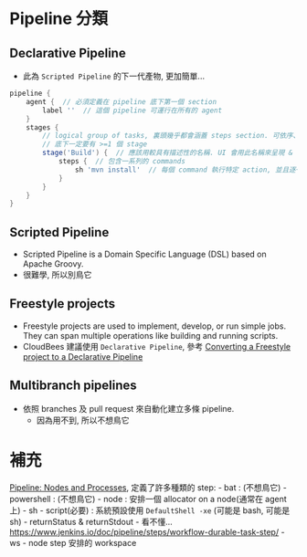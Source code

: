 
# Pipeline 分類

## Declarative Pipeline

- 此為 `Scripted Pipeline` 的下一代產物, 更加簡單...

```groovy
pipeline {
    agent {  // 必須定義在 pipeline 底下第一個 section
        label ''  // 這個 pipeline 可運行在所有的 agent
    }
    stages {
        // logical group of tasks, 裏頭幾乎都會涵蓋 steps section. 可依序、平行、或用 parallel matrix 的方式進行
        // 底下一定要有 >=1 個 stage
        stage('Build') {  // 應該用較具有描述性的名稱. UI 會用此名稱來呈現 & logging
            steps {  // 包含一系列的 commands
                sh 'mvn install'  // 每個 command 執行特定 action, 並且逐一執行
            }
        }
    }
}
```


## Scripted Pipeline

- Scripted Pipeline is a Domain Specific Language (DSL) based on Apache Groovy.
- 很難學, 所以別鳥它


## Freestyle projects

- Freestyle projects are used to implement, develop, or run simple jobs. They can span multiple operations like building and running scripts.
- CloudBees 建議使用 `Declarative Pipeline`, 參考 [Converting a Freestyle project to a Declarative Pipeline](https://docs.cloudbees.com/docs/admin-resources/latest/pipelines/declarative-pipeline-migration-assistant)


## Multibranch pipelines

- 依照 branches 及 pull request 來自動化建立多條 pipeline.
    - 因為用不到, 所以不想鳥它


# 補充

[Pipeline: Nodes and Processes](https://www.jenkins.io/doc/pipeline/steps/workflow-durable-task-step/), 定義了許多種類的 step:
    - bat : (不想鳥它)
    - powershell : (不想鳥它)
    - node : 安排一個 allocator on a node(通常在 agent 上)
    - sh
        - script(必要) : 系統預設使用 `DefaultShell -xe` (可能是 bash, 可能是 sh)
        - returnStatus & returnStdout
            - 看不懂... https://www.jenkins.io/doc/pipeline/steps/workflow-durable-task-step/
    - ws
        - node step 安排的 workspace